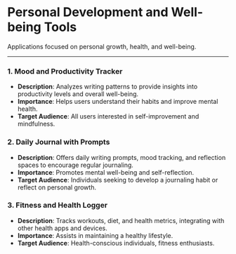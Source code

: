 # Personal Development and Well-being Tools

Applications focused on personal growth, health, and well-being.

---

### 1. Mood and Productivity Tracker

- **Description**: Analyzes writing patterns to provide insights into productivity levels and overall well-being.
- **Importance**: Helps users understand their habits and improve mental health.
- **Target Audience**: All users interested in self-improvement and mindfulness.

### 2. Daily Journal with Prompts

- **Description**: Offers daily writing prompts, mood tracking, and reflection spaces to encourage regular journaling.
- **Importance**: Promotes mental well-being and self-reflection.
- **Target Audience**: Individuals seeking to develop a journaling habit or reflect on personal growth.

### 3. Fitness and Health Logger

- **Description**: Tracks workouts, diet, and health metrics, integrating with other health apps and devices.
- **Importance**: Assists in maintaining a healthy lifestyle.
- **Target Audience**: Health-conscious individuals, fitness enthusiasts.

